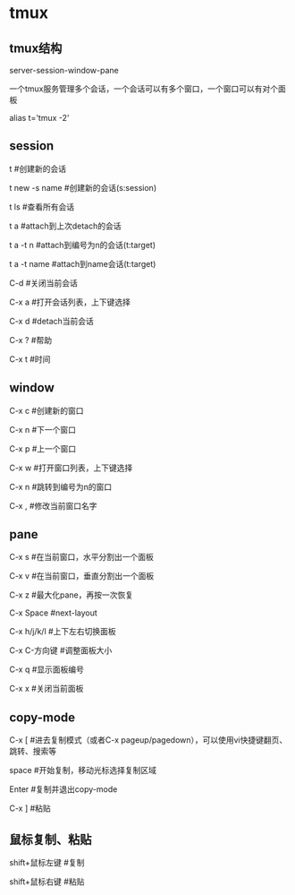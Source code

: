 # tmux


## tmux结构

server-session-window-pane

一个tmux服务管理多个会话，一个会话可以有多个窗口，一个窗口可以有对个面板


alias t='tmux -2'


## session

t              #创建新的会话

t new -s name  #创建新的会话(s:session)

t ls           #查看所有会话

t a            #attach到上次detach的会话

t a -t n       #attach到编号为n的会话(t:target)

t a -t name    #attach到name会话(t:target)

C-d            #关闭当前会话

C-x a          #打开会话列表，上下键选择

C-x d          #detach当前会话



C-x ?          #帮助

C-x t          #时间


## window

C-x c          #创建新的窗口

C-x n          #下一个窗口

C-x p          #上一个窗口

C-x w          #打开窗口列表，上下键选择

C-x n          #跳转到编号为n的窗口

C-x ,          #修改当前窗口名字


## pane

C-x s          #在当前窗口，水平分割出一个面板

C-x v          #在当前窗口，垂直分割出一个面板

C-x z          #最大化pane，再按一次恢复

C-x Space      #next-layout

C-x h/j/k/l    #上下左右切换面板

C-x C-方向键   #调整面板大小

C-x q          #显示面板编号

C-x x          #关闭当前面板


## copy-mode

C-x [          #进去复制模式（或者C-x pageup/pagedown），可以使用vi快捷键翻页、跳转、搜索等

space          #开始复制，移动光标选择复制区域

Enter          #复制并退出copy-mode

C-x ]          #粘贴


## 鼠标复制、粘贴

shift+鼠标左键 #复制

shift+鼠标右键 #粘贴
